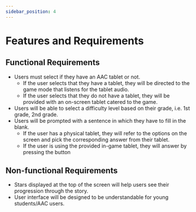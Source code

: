 ```yaml
---
sidebar_position: 4
---
```


# Features and Requirements
## Functional Requirements
- Users must select if they have an AAC tablet or not.
  - If the user selects that they have a tablet, they will be directed to the game mode that listens for the tablet audio.
  - If the user selects that they do not have a tablet, they will be provided with an on-screen tablet catered to the game.
- Users will be able to select a difficulty level based on their grade, i.e. 1st grade, 2nd grade.
- Users will be prompted with a sentence in which they have to fill in the blank.
  - If the user has a physical tablet, they will refer to the options on the screen and pick the corresponding answer from their tablet.
  - If the user is using the provided in-game tablet, they will answer by pressing the button

## Non-functional Requirements
- Stars displayed at the top of the screen will help users see their progression through the story.
- User interface will be designed to be understandable for young students/AAC users.
